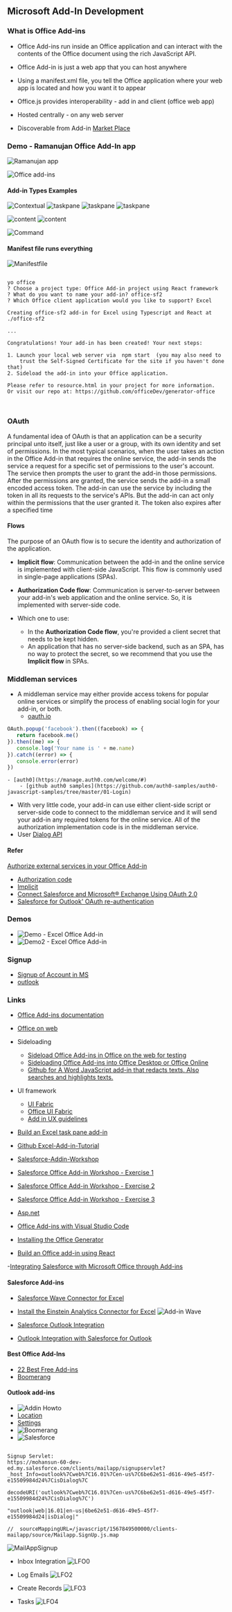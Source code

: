 ## Microsoft Add-In Development

### What is Office Add-ins 
- Office Add-ins run inside an Office application and can interact with the contents of the Office document using the rich JavaScript API.

- Office Add-in is just a web app that you can host anywhere
- Using a manifest.xml file, you tell the Office application where your web app is located and how you want it to appear
- Office.js provides interoperability - add in and client (office web app)
- Hosted centrally - on any web server 
- Discoverable from Add-in [Market Place](https://appsource.microsoft.com/en-us/marketplace/apps?product=add-ins)


### Demo - Ramanujan Office Add-In app
![Ramanujan app](img/ramanujan-add-in-1.gif)

![Office add-ins](img/office-addins-1.png)

#### Add-in Types Examples
![Contextual](img/addin-in-contextual.png)
![taskpane](img/addin-taskpane.png)
![taskpane](img/addin-taskpane-2.png)
![taskpane](img/addin-taskpane-3.png)

![content](img/addin-content.png)
![content](img/addin-content-2.png)

![Command](img/addin-command.png)


#### Manifest file runs everything
![Manifestfile](img/office-addin-manifest.png )




```

yo office
? Choose a project type: Office Add-in project using React framework
? What do you want to name your add-in? office-sf2
? Which Office client application would you like to support? Excel

Creating office-sf2 add-in for Excel using Typescript and React at ./office-sf2

...

Congratulations! Your add-in has been created! Your next steps:

1. Launch your local web server via  npm start  (you may also need to
    trust the Self-Signed Certificate for the site if you haven't done that)
2. Sideload the add-in into your Office application.

Please refer to resource.html in your project for more information.
Or visit our repo at: https://github.com/officeDev/generator-office



```

### OAuth
A fundamental idea of OAuth is that an application can be a security principal unto itself, just like a user or a group, with its own identity and set of permissions. In the most typical scenarios, when the user takes an action in the Office Add-in that requires the online service, the add-in sends the service a request for a specific set of permissions to the user's account. The service then prompts the user to grant the add-in those permissions. After the permissions are granted, the service sends the add-in a small encoded access token. The add-in can use the service by including the token in all its requests to the service's APIs. But the add-in can act only within the permissions that the user granted it. The token also expires after a specified time

#### Flows
The purpose of an OAuth flow is to secure the identity and authorization of the application. 

- **Implicit flow**: Communication between the add-in and the online service is implemented with client-side JavaScript. This flow is commonly used in single-page applications (SPAs).

- **Authorization Code flow**: Communication is server-to-server between your add-in's web application and the online service. So, it is implemented with server-side code.

- Which one to use:
    - In the **Authorization Code flow**, you're provided a client secret that needs to be kept hidden. 
    - An application that has no server-side backend, such as an SPA, has no way to protect the secret, so we recommend that you use the **Implicit flow** in SPAs.

### Middleman services
- A middleman service may either provide access tokens for popular online services or simplify the process of enabling social login for your add-in, or both. 
    - [oauth.io](https://oauth.io/)

 ```javascript
OAuth.popup('facebook').then((facebook) => {
    return facebook.me()
}).then((me) => {
    console.log('Your name is ' + me.name)
}).catch((error) => {
    console.error(error)
})
```
    - [auth0](https://manage.auth0.com/welcome/#)
        - [github auth0 samples](https://github.com/auth0-samples/auth0-javascript-samples/tree/master/01-Login)

- With very little code, your add-in can use either client-side script or server-side code to connect to the middleman service and it will send your add-in any required tokens for the online service. All of the authorization implementation code is in the middleman service.
- User [Dialog API](https://docs.microsoft.com/en-us/office/dev/add-ins/develop/dialog-api-in-office-add-ins#use-the-dialog-apis-in-an-authentication-flow)

#### Refer
[Authorize external services in your Office Add-in](https://docs.microsoft.com/en-us/office/dev/add-ins/develop/auth-external-add-ins)
- [Authorization code](https://tools.ietf.org/html/rfc6749#section-1.3.1)
- [Implicit](https://tools.ietf.org/html/rfc6749#section-1.3.2) 
- [Connect Salesforce and Microsoft® Exchange Using OAuth 2.0](https://help.salesforce.com/articleView?id=lightning_sync_admin_exch_connect_w_oauth.htm&type=5)
- [Salesforce for Outlook' OAuth re-authentication](https://help.salesforce.com/articleView?id=000336422&language=en_US&type=1&mode=1)

### Demos
 - ![Demo - Excel Office Add-in](img/excel-add-in-1.gif)
 - ![Demo2 - Excel Office Add-in](img/excel-add-in-3.gif)



### Signup
- [Signup of Account in MS](https://signup.live.com/signup)
- [outlook](https://outlook.live.com/mail/inbox)
### Links

- [Office Add-ins documentation](https://docs.microsoft.com/en-us/office/dev/add-ins/)
- [Office on web](https://www.office.com/?auth=1)
- Sideloading
    - [Sideload Office Add-ins in Office on the web for testing](https://docs.microsoft.com/en-us/office/dev/add-ins/testing/sideload-office-add-ins-for-testing#sideload-an-office-add-in-in-office-on-the-web)
    - [Sideloading Office Add-ins into Office Desktop or Office Online](https://www.youtube.com/watch?time_continue=16&v=XXsAw2UUiQo)
    - [Github for A Word JavaScript add-in that redacts texts. Also searches and highlights texts.](https://github.com/OfficeDev/Word-Add-in-JS-redact)

-  UI framework
    - [UI Fabric](https://developer.microsoft.com/en-us/fabric#/)
    - [Office UI Fabric](https://www.youtube.com/watch?v=YsNhK6EmTxo)
    - [Add in UX guidelines](https://docs.microsoft.com/en-us/office/dev/add-ins/design/add-in-design)

- [Build an Excel task pane add-in](https://docs.microsoft.com/en-us/office/dev/add-ins/quickstarts/excel-quickstart-jquery?tabs=yeomangenerator)
- [Github Excel-Add-in-Tutorial](https://github.com/OfficeDev/Excel-Add-in-Tutorial)
- [Salesforce-Addin-Workshop](https://github.com/OfficeDev/Salesforce-Addin-Workshop)
- [Salesforce Office Add-in Workshop - Exercise 1](https://www.youtube.com/watch?v=skvou346HOo)
- [Salesforce Office Add-in Workshop - Exercise 2](https://www.youtube.com/watch?v=1vHNsCDy3wQ)
- [Salesforce Office Add-in Workshop - Exercise 3](https://www.youtube.com/watch?v=_lXp3ML0W3k)
- [Asp.net](https://dotnet.microsoft.com/apps/aspnet)
- [Office Add-ins with Visual Studio Code](https://code.visualstudio.com/docs/other/office)  
- [Installing the Office Generator](https://developer.microsoft.com/en-us/office/blogs/creating-office-add-ins-with-any-editor-introducing-yo-office/)
- [Build an Office add-in using React](https://www.youtube.com/watch?v=Aszwh_h5MtM)

-[Integrating Salesforce with Microsoft Office through Add-ins](https://www.youtube.com/watch?v=33qzO54dKvQ)

#### Salesforce Add-ins
- [Salesforce Wave Connector for Excel](https://appsource.microsoft.com/en-us/product/office/WA104379394?src=office&corrid=09eba5e7-529c-432b-8b96-579361c37615&omexanonuid=51339668-c31b-420c-a7ee-900484382c80&referralurl=https%3a%2f%2fexcel.officeapps.live.com%2f)
- [Install the Einstein Analytics Connector for Excel](https://help.salesforce.com/articleView?id=bi_integrate_wave_connector.htm&type=5)
![Add-in Wave](img/office-addin-wave.gif)

- [Salesforce Outlook Integration](https://appsource.microsoft.com/en-us/product/office/WA104379334)
- [Outlook Integration with Salesforce for Outlook](http://sfdc.co/cckKXJ)

#### Best Office Add-Ins
- [22 Best Free Add-ins](https://zapier.com/blog/best-word-excel-powerpoint-addins/)
- [Boomerang](https://appsource.microsoft.com/en-us/product/office/WA104379606?tab=Overview&utm_source=zapier.com&utm_medium=referral&utm_campaign=zapier)


#### Outlook add-ins
- ![Addin Howto](img/outlook-addin-howto.png)
- [Location](https://outlook.live.com/owa/?path=/options/manageapps/action/installFromURL.slab&assetid=WA104379334&lc=en-US&pm=US&scope=3&licensetype=Free&corr=ee593bc8-c607-41d5-81fc-0f37486a099e&upt=Consumer)
- [Settings](https://outlook.live.com/mail/options/mail/layout)
- ![Boomerang](img/outlook-addin.png)
- ![Salesforce](img/outlook-addin-sf.png)

```

Signup Servlet:
https://mohansun-60-dev-ed.my.salesforce.com/clients/mailapp/signupservlet?_host_Info=outlook%7Cweb%7C16.01%7Cen-us%7C6be62e51-d616-49e5-45f7-e15509984d24%7CisDialog%7C

decodeURI('outlook%7Cweb%7C16.01%7Cen-us%7C6be62e51-d616-49e5-45f7-e15509984d24%7CisDialog%7C')

"outlook|web|16.01|en-us|6be62e51-d616-49e5-45f7-e15509984d24|isDialog|"

//  sourceMappingURL=/javascript/1567849500000/clients-mailapp/source/Mailapp.SignUp.js.map

```

![MailAppSignup](img/lfo-mailAppSignup.png )

- Inbox Integration 
![LFO0](https://az158878.vo.msecnd.net/marketing/Partner_21474843361/Product_42949677285/Asset_a7fc333c-a458-4578-be9a-047f2d67163f/4WithInbox.png)

- Log Emails
![LFO2](https://az158878.vo.msecnd.net/marketing/Partner_21474843361/Product_42949677285/Asset_e2e9465a-d190-4e37-a71c-73a6cb937e09/3Related.png)

- Create Records
![LFO3](https://az158878.vo.msecnd.net/marketing/Partner_21474843361/Product_42949677285/Asset_576eab74-3ff9-4100-8e50-f3100941a654/5CreateRecords.png)

- Tasks
![LFO4](https://az158878.vo.msecnd.net/marketing/Partner_21474843361/Product_42949677285/Asset_a71ce1f1-a240-4b96-a2c2-ea9cc6cbb43a/6Tasks.png)

